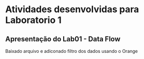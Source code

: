 # Atividades desenvolvidas para Laboratorio 1
## Apresentação do Lab01 - Data Flow
Baixado arquivo e adiconado filtro dos dados usando o Orange
